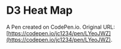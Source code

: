 # D3 Heat Map

A Pen created on CodePen.io. Original URL: [https://codepen.io/jc1234/pen/LYeoJWZ](https://codepen.io/jc1234/pen/LYeoJWZ).

